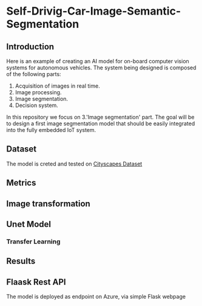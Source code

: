 # Self-Drivig-Car-Image-Semantic-Segmentation


## Introduction

Here is an example of creating an AI model for on-board computer vision systems for autonomous vehicles. The system being designed is composed of the following parts:

1. Acquisition of images in real time.
2. Image processing.
3. Image segmentation.
4. Decision system.

In this repository we focus on 3.'Image segmentation' part. The goal will be to design a first image segmentation model that should be easily integrated into the fully embedded IoT system.

## Dataset

The model is creted and tested on [Cityscapes Dataset](https://www.cityscapes-dataset.com/dataset-overview/)

## Metrics


## Image transformation


## Unet Model

  ### Transfer Learning
  

## Results


## Flaask Rest API
The model is deployed as endpoint on Azure, via simple Flask webpage

